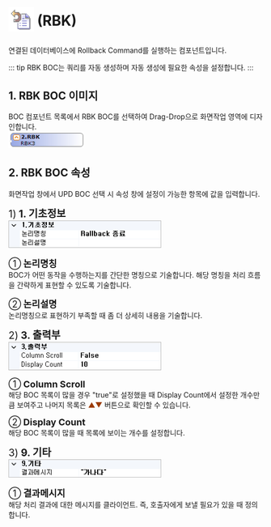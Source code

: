 # <img src="../../.vuepress/public/documentation/service-model/BOC/DataBaseBOC/RBK/RBK.png" style="width:50px;"> <span class="bocIcon">(RBK)</span> <br/>
연결된 데이터베이스에 Rollback Command를 실행하는 컴포넌트입니다.

<!-- Remark -->
::: tip <Badge type="tip" text="Remark" vertical="middle" /> 
RBK BOC는 쿼리를 자동 생성하며 자동 생성에 필요한 속성을 설정합니다.
:::
<!-- -->
## 1. RBK BOC 이미지
BOC 컴포넌트 목록에서 RBK BOC를 선택하여 Drag-Drop으로 화면작업 영역에 디자인합니다. <br/>
<img src="../../.vuepress/public/documentation/service-model/BOC/DataBaseBOC/RBK/RbkBoc.png" style="width:150px;"> 

## 2. RBK BOC 속성
화면작업 창에서 UPD BOC 선택 시 속성 창에 설정이 가능한 항목에 값을 입력합니다.<br/>

<span class="font20">1)<b> 1. 기초정보</b></span> <br/>
<img src="../../.vuepress/public/documentation/service-model/BOC/DataBaseBOC/RBK/RbkProperty(1).png"  class="boxBorder" style="width:300px;"> <br/>

<span class="font18">①<b> 논리명칭 </b></span> <br/>
BOC가 어떤 동작을 수행하는지를 간단한 명칭으로 기술합니다. 해당 명칭을 처리 흐름을 간략하게 표현할 수 있도록 기술합니다.

<span class="font18">②<b> 논리설명 </b></span> <br/>
논리명칭으로 표현하기 부족할 때 좀 더 상세히 내용을 기술합니다.

<span class="font20">2)<b> 3. 출력부</b></span> <br/>
<img src="../../.vuepress/public/documentation/service-model/BOC/DataBaseBOC/RBK/RbkProperty(2).png"  class="boxBorder" style="width:300px;"> <br/>

<span class="font18">①<b> Column Scroll </b></span> <br/>
해당 BOC 목록이 많을 경우 "true"로 설정했을 때 Display Count에서 설정한 개수만큼 보여주고 나머지 목록은 <span class="btnR">▲▼</span> 버튼으로 확인할 수 있습니다.

<span class="font18">②<b> Display Count </b></span> <br/>
해당 BOC 목록이 많을 때 목록에 보이는 개수를 설정합니다.

<span class="font20">3)<b> 9. 기타</b></span> <br/>
<img src="../../.vuepress/public/documentation/service-model/BOC/DataBaseBOC/RBK/RbkProperty(3).png"  class="boxBorder" style="width:300px;"> <br/>

<span class="font18">①<b> 결과메시지 </b></span> <br/>
해당 처리 결과에 대한 메시지를 클라이언트. 즉, 호출자에게 보낼 필요가 있을 때 정의합니다.<br/>

<style type='text/css'>
  .boc 
   { display: inline-flex; }
  .bocEX 
   { display: inline-block; padding: 4.5px; position: relative; width: 100%; color: darkslategray; }
  .bocG
   { background: rgb(195, 255, 195); }
  .bocY
   { background: rgb(255, 255, 193); }
  .bocG:after, .bocY:after, .bocP:after, .bocW:after, .bocY2:after
   { content: ""; border-width: 13px 0 13px 10px; border-style: solid; position: absolute; left: 100%; top: 0;  }
  .bocG:after
   { border-color: transparent transparent transparent rgb(195, 255, 195); }
  .bocY:after
   { border-color: transparent transparent transparent rgb(255, 255, 193); }
  .bocIcon
   { position: relative; top: -12px; }

  .spanBtn
   { border: 1px solid #bbb;border-radius: 4px;padding: 3px;background:white; color:dimgrey; }

  .btnR
   { color:#9C3B00; }
  .labelR
   { color:red; font-weight: bold; }
  .spanEx
   { color: #00a4ff; }

  .font20
   { font-size: 20px }
  .font18
   { font-size: 18px }
  .font13
   { font-size: 13px }

  .boxBorder
   { border: 1px solid #bbb;  }
  .boxDiv
   { background: #6a8bad3b;padding:10px;border-radius: 4px; }
</style>